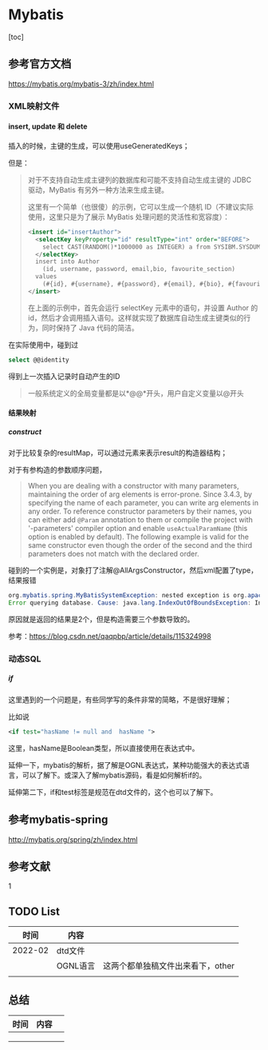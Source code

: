 # Mybatis

[toc]

## 参考官方文档

https://mybatis.org/mybatis-3/zh/index.html

### XML映射文件

#### insert, update 和 delete



插入的时候，主键的生成，可以使用useGeneratedKeys；

但是：

> 对于不支持自动生成主键列的数据库和可能不支持自动生成主键的 JDBC 驱动，MyBatis 有另外一种方法来生成主键。
>
> 这里有一个简单（也很傻）的示例，它可以生成一个随机 ID（不建议实际使用，这里只是为了展示 MyBatis 处理问题的灵活性和宽容度）：
>
> ```xml
> <insert id="insertAuthor">
>   <selectKey keyProperty="id" resultType="int" order="BEFORE">
>     select CAST(RANDOM()*1000000 as INTEGER) a from SYSIBM.SYSDUMMY1
>   </selectKey>
>   insert into Author
>     (id, username, password, email,bio, favourite_section)
>   values
>     (#{id}, #{username}, #{password}, #{email}, #{bio}, #{favouriteSection,jdbcType=VARCHAR})
> </insert>
> ```
>
> 在上面的示例中，首先会运行 selectKey 元素中的语句，并设置 Author 的 id，然后才会调用插入语句。这样就实现了数据库自动生成主键类似的行为，同时保持了 Java 代码的简洁。

在实际使用中，碰到过

```sql
select @@identity
```

得到上一次插入记录时自动产生的ID

> 一般系统定义的全局变量都是以*@@*开头，用户自定义变量以@开头

#### 结果映射

##### construct

对于比较复杂的resultMap，可以通过元素<constructor>来表示result的构造器结构；

对于有参构造的参数顺序问题，

> When you are dealing with a constructor with many parameters, maintaining the order of arg elements is error-prone.
> Since 3.4.3, by specifying the name of each parameter, you can write arg elements in any order. To reference constructor parameters by their names, you can either add `@Param` annotation to them or compile the project with '-parameters' compiler option and enable `useActualParamName` (this option is enabled by default). The following example is valid for the same constructor even though the order of the second and the third parameters does not match with the declared order.

碰到的一个实例是，对象打了注解@AllArgsConstructor，然后xml配置了type，结果报错

```java
org.mybatis.spring.MyBatisSystemException: nested exception is org.apache.ibatis.exceptions.PersistenceException:
Error querying database. Cause: java.lang.IndexOutOfBoundsException: Index: 3, Size: 3
```

原因就是返回的结果是2个，但是构造需要三个参数导致的。

参考：https://blog.csdn.net/qaqpbp/article/details/115324998

### 动态SQL

##### if

这里遇到的一个问题是，有些同学写的条件非常的简略，不是很好理解；

比如说

```xml
<if test="hasName != null and  hasName ">
```

这里，hasName是Boolean类型，所以直接使用在表达式中。

延伸一下，mybatis的解析，据了解是OGNL表达式，某种功能强大的表达式语言，可以了解下。或深入了解mybatis源码，看是如何解析if的。

延伸第二下，if和test标签是规范在dtd文件的，这个也可以了解下。



## 参考mybatis-spring

http://mybatis.org/spring/zh/index.html

























## 参考文献

1 



## TODO List

| 时间    | 内容     |                                   |
| ------- | -------- | --------------------------------- |
| 2022-02 | dtd文件  |                                   |
|         | OGNL语言 | 这两个都单独稿文件出来看下，other |
|         |          |                                   |



## 总结

| 时间 | 内容 |      |
| ---- | ---- | ---- |
|      |      |      |
|      |      |      |
|      |      |      |



